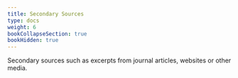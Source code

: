 ```yaml
---
title: Secondary Sources
type: docs
weight: 6
bookCollapseSection: true
bookHidden: true
---
```


Secondary sources such as excerpts from journal articles, websites or other media.

